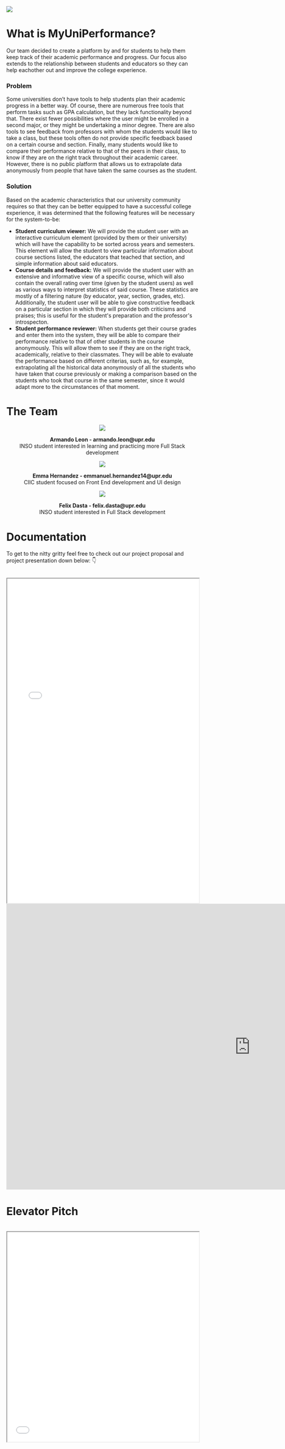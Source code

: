 ![](https://images.unsplash.com/photo-1599658880436-c61792e70672?ixlib=rb-1.2.1&ixid=MnwxMjA3fDB8MHxwaG90by1wYWdlfHx8fGVufDB8fHx8&auto=format&fit=crop&w=1170&q=80)
<div class="section-what">
 <h1> What is MyUniPerformance? </h1>
<p>Our team decided to create a platform by and for students to help them keep track of their academic performance and progress. Our focus also extends to the relationship between students and educators so they can help eachother out and improve the college experience.</p>
</div>

<div class="section-problem">
 <div class="section-problem-statement">
  <h3> Problem </h3>
<p>Some universities don’t have tools to help students plan their academic progress in a better way. Of course, there are numerous free tools that perform tasks such as GPA calculation, but they lack functionality beyond that. There exist fewer possibilities where the user might be enrolled in a second major, or they might be undertaking a minor degree. There are also tools to see feedback from professors with whom the students would like to take a class, but these tools often do not provide specific feedback based on a certain course and section. Finally, many students would like to compare their performance relative to that of the peers in their class, to know if they are on the right track throughout their academic career. However, there is no public platform that allows us to extrapolate data anonymously from people that have taken the same courses as the student.</p>
</div>

 <div class="section-problem-solution">
 <h3> Solution </h3>
<p>Based on the academic characteristics that our university community requires so that they can be better equipped to have a successful college experience, it was determined that the following features will be necessary for the system-to-be:</p>

<ul>
 <li> <b>Student curriculum viewer:</b>  We will provide the student user with an interactive curriculum element (provided by them or their university) which will have the capability to be sorted across years and semesters. This element will allow the student to view particular information about course sections listed, the educators that teached that section, and simple information about said educators.</li>

 <li> <b>Course details and feedback:</b>  We will provide the student user with an extensive and informative view of a specific course, which will also contain the overall rating over time (given by the student users) as well as various ways to interpret statistics of said course. These statistics are mostly of a filtering nature (by educator, year, section, grades, etc). Additionally, the student user will be able to give constructive feedback on a particular section in which they will provide both criticisms and praises; this is useful for the student's preparation and the professor's introspecton.</li>

 <li> <b>Student performance reviewer:</b> When students get their course grades and enter them into the system, they will be able to compare their performance relative to that of other students in the course anonymously. This will allow them to see if they are on the right track, academically, relative to their classmates. They will be able to evaluate the performance based on different criterias, such as, for example, extrapolating all the historical data anonymously of all the students who have taken that course previously or making a comparison based on the students who took that course in the same semester, since it would adapt more to the circumstances of that moment.</li>
  </ul>
  
  </div>
</div>

<div class="section-team">
<h1>The Team</h1>
<div align="center">
 <img src="https://media.discordapp.net/attachments/819389567538954244/974417585338712065/IMG-20220512-WA0011.jpg?width=300&height=300">
 <p>
  <b>Armando Leon - armando.leon@upr.edu</b>
  <br>
  INSO student interested in learning and practicing more Full Stack development
 </p>
</div>

<div align="center">
 <img src="https://media.discordapp.net/attachments/950936180210434089/954094634357886994/photo_2022-03-15_imported_20220315_103556.jpg?width=300&height=300">
 <p>
  <b>Emma Hernandez - emmanuel.hernandez14@upr.edu</b>
  <br>
  CIIC student focused on Front End development and UI design 
 </p>
</div>
 
<div align="center">
 <img src="https://media.discordapp.net/attachments/950936180210434089/954094218400378961/IMG-20220312-WA0001.jpg?width=300&height=300">
 <p>
  <b>Felix Dasta - felix.dasta@upr.edu</b>
  <br>
  INSO student interested in Full Stack development
 </p>
</div>
</div>


<div class="section-documentation">
  <h1>Documentation</h1>
  <p>To get to the nitty gritty feel free to check out our project proposal and project presentation down below: 👇
  </p>
  <br>
<iframe src="ProgressReportMyUniPerformance.pdf" width="100%" height="850px" style="align:center"></iframe>
 <br>
<iframe src="https://docs.google.com/presentation/d/e/2PACX-1vRKF5e5srM57ZTlafKvfsd8g2goYcTQUeQmk-QXgGz50wut_lABIv1NIQ0fPHJtrmVm3md5GuxgeLmE/embed?start=true&loop=true&delayms=3000" frameborder="0" width="1280" height="749" allowfullscreen="true" mozallowfullscreen="true" webkitallowfullscreen="true" style="align:center"></iframe>
 <br>
   <h1>Elevator Pitch</h1>
  <br>
<iframe src="MyUniPerformance Pitch Video-(1080p).mp4" width="100%" height="550" style="align:center" allowfullscreen></iframe>
</div>
